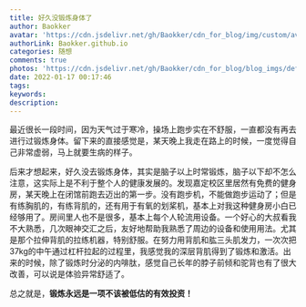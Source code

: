 ```yaml
---
title: 好久没锻炼身体了
author: Baokker
avatar: 'https://cdn.jsdelivr.net/gh/Baokker/cdn_for_blog/img/custom/avatar.jpg'
authorLink: Baokker.github.io
categories: 随想
comments: true
photos: 'https://cdn.jsdelivr.net/gh/Baokker/cdn_for_blog/blog_imgs/defaultImages.jpg'
date: 2022-01-17 00:17:46
tags:
keywords:
description:
---
```






最近很长一段时间，因为天气过于寒冷，操场上跑步实在不舒服，一直都没有再去进行过锻炼身体。留下来的直接感觉是，某天晚上我走在路上的时候，一度觉得自己非常虚弱，马上就要生病的样子。

后来才想起来，好久没去锻炼身体，其实是脑子以上时常锻炼，脑子以下却不怎么注意，这实际上是不利于整个人的健康发展的。发现嘉定校区里居然有免费的健身房，某天晚上在闭馆前跑去迈出的第一步。没有跑步机，不能做跑步运动了；但是有练胸肌的，有练背肌的，还有用于有氧的划桨机，基本上对我这种健身房小白已经够用了。房间里人也不是很多，基本上每个人轮流用设备。一个好心的大叔看我不大熟悉，几次眼神交汇之后，友好地帮助我熟悉了周边的设备和使用用法。尤其是那个拉伸背肌的拉练机器，特别舒服。在努力用背肌和肱三头肌发力，一次次把37kg的中午通过杠杆拉起的过程里，我感觉我的深层背肌得到了锻炼和激活。出来的时候，除了锻炼时分泌的内啡肽，感觉自己长年的脖子前倾和驼背也有了很大改善，可以说是体验异常舒适了。

总之就是，**锻炼永远是一项不该被低估的有效投资！**
